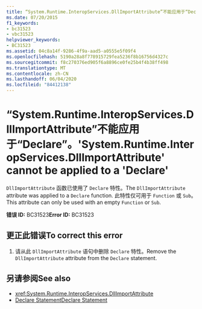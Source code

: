 ```yaml
---
title: “System.Runtime.InteropServices.DllImportAttribute”不能应用于“Declare”。
ms.date: 07/20/2015
f1_keywords:
- bc31523
- vbc31523
helpviewer_keywords:
- BC31523
ms.assetid: 04c8a14f-9286-4f9a-aad5-a0555e5f09f4
ms.openlocfilehash: 5190a28a8f778915729fea5236f8b16756d4327c
ms.sourcegitcommit: f8c270376ed905f6a8896ce0fe25b4f4b38ff498
ms.translationtype: MT
ms.contentlocale: zh-CN
ms.lasthandoff: 06/04/2020
ms.locfileid: "84412138"
---
```

# <a name="systemruntimeinteropservicesdllimportattribute-cannot-be-applied-to-a-declare"></a><span data-ttu-id="a3357-102">“System.Runtime.InteropServices.DllImportAttribute”不能应用于“Declare”。</span><span class="sxs-lookup"><span data-stu-id="a3357-102">'System.Runtime.InteropServices.DllImportAttribute' cannot be applied to a 'Declare'</span></span>
<span data-ttu-id="a3357-103">`DllImportAttribute` 函数已使用了 `Declare` 特性。</span><span class="sxs-lookup"><span data-stu-id="a3357-103">The `DllImportAttribute` attribute was applied to a `Declare` function.</span></span> <span data-ttu-id="a3357-104">此特性仅可用于 `Function` 或 `Sub`。</span><span class="sxs-lookup"><span data-stu-id="a3357-104">This attribute can only be used with an empty `Function` or `Sub`.</span></span>  
  
 <span data-ttu-id="a3357-105">**错误 ID:** BC31523</span><span class="sxs-lookup"><span data-stu-id="a3357-105">**Error ID:** BC31523</span></span>  
  
## <a name="to-correct-this-error"></a><span data-ttu-id="a3357-106">更正此错误</span><span class="sxs-lookup"><span data-stu-id="a3357-106">To correct this error</span></span>  
  
1. <span data-ttu-id="a3357-107">请从此 `DllImportAttribute` 语句中删除 `Declare` 特性。</span><span class="sxs-lookup"><span data-stu-id="a3357-107">Remove the `DllImportAttribute` attribute from the `Declare` statement.</span></span>  
  
## <a name="see-also"></a><span data-ttu-id="a3357-108">另请参阅</span><span class="sxs-lookup"><span data-stu-id="a3357-108">See also</span></span>

- <xref:System.Runtime.InteropServices.DllImportAttribute>
- [<span data-ttu-id="a3357-109">Declare Statement</span><span class="sxs-lookup"><span data-stu-id="a3357-109">Declare Statement</span></span>](../language-reference/statements/declare-statement.md)
